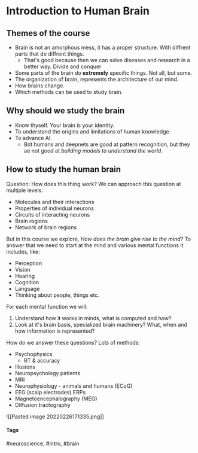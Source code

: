 # Introduction to Human Brain

## Themes of the course
- Brain is not an amorphous mess, it has a proper structure. With diffrent parts that do diffrent things.
	- That's good because then we can solve diseases and research in a better way. Divide and conquer
- Some parts of the brain do **extremely** specific things. Not all, but some.
- The organization of brain, represents the architecture of our mind.
- How brains change.
- Which methods can be used to study brain.

## Why should we study the brain
- Know thyself. Your brain is your identity.
- To understand the origins and limitations of human knowledge.
- To advance AI.
	- Bot humans and deepnets are good at pattern recognition, but they ae not good at *building models to understand the world*.

## How to study the human brain
Question: How does this thing work? We can approach this question at multiple levels:
- Molecules and their interactions
- Properties of individual neurons
- Circuits of interacting neurons
- Brain regions
- Network of brain regions 

But in this course we explore, *How does the brain give rise to the mind?*  To answer that we need to start at the mind and various mental functions it includes, like:
- Perception
- Vision
- Hearing
- Cognition
- Language
- Thinking about people, things etc.

 For each mental function we will:
 1. Understand how it works in minds, what is computed and how?
 2. Look at it's brain basis, specialized brain machinery? What, when and how information is represented?

How do we answer these questions? Lots of methods:
- Psychophysics
	- RT & accuracy
- Illusions
- Neuropsychology patients
- MRI
- Neurophysiology - animals and humans (ECoG)
- EEG (scalp electrodes) ERPs
- Magnetoencephalography (MEG)
- Diffusion tractography

![[Pasted image 20220226171335.png]]


#### Tags
#neuroscience, #intro, #brain 